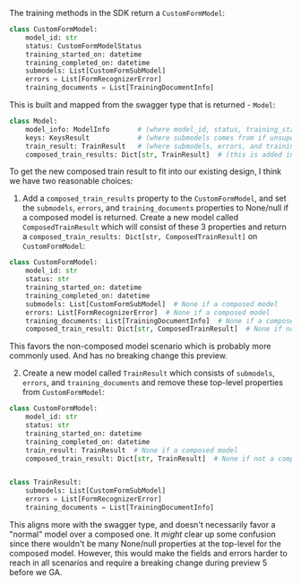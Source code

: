The training methods in the SDK return a `CustomFormModel`:

```python
class CustomFormModel:
    model_id: str
    status: CustomFormModelStatus
    training_started_on: datetime
    training_completed_on: datetime
    submodels: List[CustomFormSubModel]
    errors = List[FormRecognizerError]
    training_documents = List[TrainingDocumentInfo]
```

This is built and mapped from the swagger type that is returned - `Model`:

```python
class Model:
    model_info: ModelInfo       # (where model_id, status, training_started_on, training_completed_on come from)
    keys: KeysResult            # (where submodels comes from if unsupervised)
    train_result: TrainResult   # (where submodels, errors, and training_documents come from)
    composed_train_results: Dict[str, TrainResult]  # (this is added in 2.1, a TrainResult per model_id(?))
```

To get the new composed train result to fit into our existing design, I think we have two reasonable choices:

1) Add a `composed_train_results` property to the `CustomFormModel`, and set the `submodels`, `errors`, and `training_documents`
properties to None/null if a composed model is returned. Create a new model called `ComposedTrainResult` which will consist of these
3 properties and return a `composed_train_results: Dict[str, ComposedTrainResult]` on `CustomFormModel`:

```python
class CustomFormModel:
    model_id: str
    status: str
    training_started_on: datetime
    training_completed_on: datetime
    submodels: List[CustomFormSubModel]  # None if a composed model
    errors: List[FormRecognizerError]  # None if a composed model
    training_documents: List[TrainingDocumentInfo]  # None if a composed model
    composed_train_result: Dict[str, ComposedTrainResult]  # None if not a composed model
```

This favors the non-composed model scenario which is probably more commonly used. And has no breaking change this preview.

2) Create a new model called `TrainResult` which consists of `submodels`, `errors`, and 
`training_documents` and remove these top-level properties from `CustomFormModel`:

```python
class CustomFormModel:
    model_id: str
    status: str
    training_started_on: datetime
    training_completed_on: datetime
    train_result: TrainResult  # None if a composed model
    composed_train_result: Dict[str, TrainResult]  # None if not a composed model


class TrainResult:
    submodels: List[CustomFormSubModel]
    errors = List[FormRecognizerError]
    training_documents = List[TrainingDocumentInfo]
```

This aligns more with the swagger type, and doesn't necessarily favor a "normal" model over a composed one. It _might_
clear up some confusion since there wouldn't be many None/null properties at the top-level for the composed model.
However, this would make the fields and errors harder to reach in all scenarios and require a breaking change during 
preview 5 before we GA.

